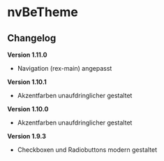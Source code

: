 ﻿nvBeTheme
=========

Changelog
---------
<b>Version 1.11.0</b>
- Navigation (rex-main) angepasst

<b>Version 1.10.1</b>
- Akzentfarben unaufdringlicher gestaltet

<b>Version 1.10.0</b>
- Akzentfarben unaufdringlicher gestaltet

<b>Version 1.9.3</b>
- Checkboxen und Radiobuttons modern gestaltet